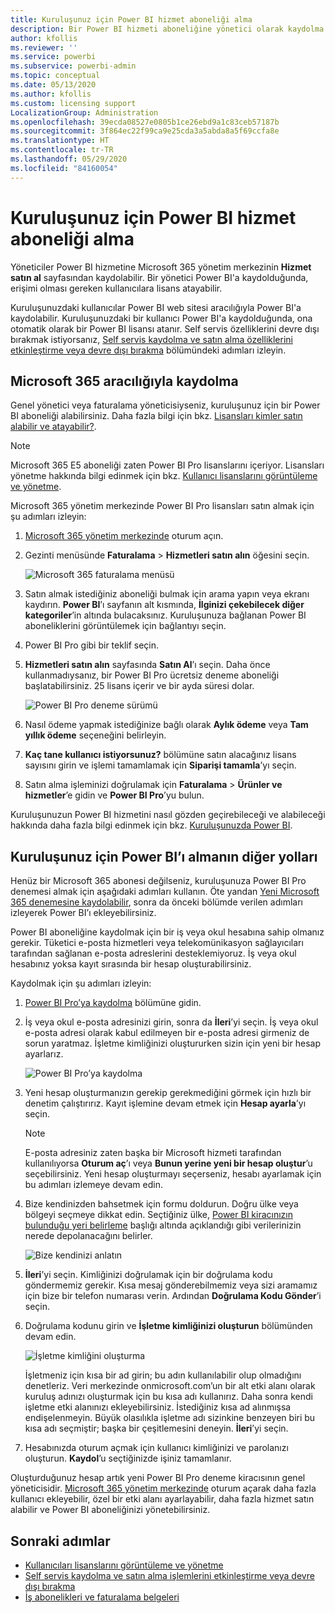```yaml
---
title: Kuruluşunuz için Power BI hizmet aboneliği alma
description: Bir Power BI hizmeti aboneliğine yönetici olarak kaydolma ve lisansları toplu satın alma.
author: kfollis
ms.reviewer: ''
ms.service: powerbi
ms.subservice: powerbi-admin
ms.topic: conceptual
ms.date: 05/13/2020
ms.author: kfollis
ms.custom: licensing support
LocalizationGroup: Administration
ms.openlocfilehash: 39ecda08527e0805b1ce26ebd9a1c83ceb57187b
ms.sourcegitcommit: 3f864ec22f99ca9e25cda3a5abda8a5f69ccfa8e
ms.translationtype: HT
ms.contentlocale: tr-TR
ms.lasthandoff: 05/29/2020
ms.locfileid: "84160054"
---
```

# <a name="get-a-power-bi-service-subscription-for-your-organization"></a>Kuruluşunuz için Power BI hizmet aboneliği alma

Yöneticiler Power BI hizmetine Microsoft 365 yönetim merkezinin **Hizmet satın al** sayfasından kaydolabilir. Bir yönetici Power BI'a kaydolduğunda, erişimi olması gereken kullanıcılara lisans atayabilir.

Kuruluşunuzdaki kullanıcılar Power BI web sitesi aracılığıyla Power BI'a kaydolabilir. Kuruluşunuzdaki bir kullanıcı Power BI'a kaydolduğunda, ona otomatik olarak bir Power BI lisansı atanır. Self servis özelliklerini devre dışı bırakmak istiyorsanız, [Self servis kaydolma ve satın alma özelliklerini etkinleştirme veya devre dışı bırakma](service-admin-disable-self-service.md) bölümündeki adımları izleyin.

## <a name="sign-up-through-microsoft-365"></a>Microsoft 365 aracılığıyla kaydolma

Genel yönetici veya faturalama yöneticisiyseniz, kuruluşunuz için bir Power BI aboneliği alabilirsiniz. Daha fazla bilgi için bkz. [Lisansları kimler satın alabilir ve atayabilir?](service-admin-licensing-organization.md#who-can-purchase-and-assign-licenses).

> [!NOTE]
>
> Microsoft 365 E5 aboneliği zaten Power BI Pro lisanslarını içeriyor. Lisansları yönetme hakkında bilgi edinmek için bkz. [Kullanıcı lisanslarını görüntüleme ve yönetme](service-admin-manage-licenses.md).
>
>

Microsoft 365 yönetim merkezinde Power BI Pro lisansları satın almak için şu adımları izleyin:

1. [Microsoft 365 yönetim merkezinde](https://admin.microsoft.com) oturum açın.

2. Gezinti menüsünde **Faturalama** > **Hizmetleri satın alın** öğesini seçin.
  
   ![Microsoft 365 faturalama menüsü](media/service-admin-org-subscription/m365-billing-menu.png)

3. Satın almak istediğiniz aboneliği bulmak için arama yapın veya ekranı kaydırın. **Power BI**’ı sayfanın alt kısmında, **İlginizi çekebilecek diğer kategoriler**’in altında bulacaksınız. Kuruluşunuza bağlanan Power BI aboneliklerini görüntülemek için bağlantıyı seçin.

4. Power BI Pro gibi bir teklif seçin.

5. **Hizmetleri satın alın** sayfasında **Satın Al**’ı seçin. Daha önce kullanmadıysanız, bir Power BI Pro ücretsiz deneme aboneliği başlatabilirsiniz. 25 lisans içerir ve bir ayda süresi dolar.

   ![Power BI Pro deneme sürümü](media/service-admin-org-subscription/m365-org-free-trial-pro.png)

6. Nasıl ödeme yapmak istediğinize bağlı olarak **Aylık ödeme** veya **Tam yıllık ödeme** seçeneğini belirleyin.

7. **Kaç tane kullanıcı istiyorsunuz?** bölümüne satın alacağınız lisans sayısını girin ve işlemi tamamlamak için **Siparişi tamamla**’yı seçin.

8. Satın alma işleminizi doğrulamak için **Faturalama** > **Ürünler ve hizmetler**’e gidin ve **Power BI Pro**’yu bulun.

Kuruluşunuzun Power BI hizmetini nasıl gözden geçirebileceği ve alabileceği hakkında daha fazla bilgi edinmek için bkz. [Kuruluşunuzda Power BI](https://docs.microsoft.com/microsoft-365/admin/misc/power-bi-in-your-organization?view=o365-worldwide).

## <a name="more-ways-to-get-power-bi-for-your-organization"></a>Kuruluşunuz için Power BI’ı almanın diğer yolları

Henüz bir Microsoft 365 abonesi değilseniz, kuruluşunuza Power BI Pro denemesi almak için aşağıdaki adımları kullanın. Öte yandan [Yeni Microsoft 365 denemesine kaydolabilir](service-admin-signing-up-for-power-bi-with-a-new-office-365-trial.md), sonra da önceki bölümde verilen adımları izleyerek Power BI’ı ekleyebilirsiniz.

Power BI aboneliğine kaydolmak için bir iş veya okul hesabına sahip olmanız gerekir. Tüketici e-posta hizmetleri veya telekomünikasyon sağlayıcıları tarafından sağlanan e-posta adreslerini desteklemiyoruz. İş veya okul hesabınız yoksa kayıt sırasında bir hesap oluşturabilirsiniz.

Kaydolmak için şu adımları izleyin:

1. [Power BI Pro’ya kaydolma](https://signup.microsoft.com/create-account/signup?OfferId=d59682f3-3e3b-4686-9c00-7c7c1c736085&ali=1&products=d59682f3-3e3b-4686-9c00-7c7c1c736085) bölümüne gidin. 

2. İş veya okul e-posta adresinizi girin, sonra da **İleri**’yi seçin. İş veya okul e-posta adresi olarak kabul edilmeyen bir e-posta adresi girmeniz de sorun yaratmaz. İşletme kimliğinizi oluştururken sizin için yeni bir hesap ayarlarız.

   ![Power BI Pro’ya kaydolma](media/service-admin-org-subscription/power-bi-pro-admins.png)

3. Yeni hesap oluşturmanızın gerekip gerekmediğini görmek için hızlı bir denetim çalıştırırız. Kayıt işlemine devam etmek için **Hesap ayarla**’yı seçin.

   > [!NOTE]
   >E-posta adresiniz zaten başka bir Microsoft hizmeti tarafından kullanılıyorsa **Oturum aç**’ı veya **Bunun yerine yeni bir hesap oluştur**’u seçebilirsiniz. Yeni hesap oluşturmayı seçerseniz, hesabı ayarlamak için bu adımları izlemeye devam edin.
>
>
 
4. Bize kendinizden bahsetmek için formu doldurun. Doğru ülke veya bölgeyi seçmeye dikkat edin. Seçtiğiniz ülke, [Power BI kiracınızın bulunduğu yeri belirleme](service-admin-where-is-my-tenant-located.md#how-to-determine-where-your-power-bi-tenant-is-located) başlığı altında açıklandığı gibi verilerinizin nerede depolanacağını belirler.

   ![Bize kendinizi anlatın](media/service-admin-org-subscription/tell-about-yourself.png)

5. **İleri**’yi seçin. Kimliğinizi doğrulamak için bir doğrulama kodu göndermemiz gerekir. Kısa mesaj gönderebilmemiz veya sizi aramamız için bize bir telefon numarası verin. Ardından **Doğrulama Kodu Gönder**’i seçin.

6. Doğrulama kodunu girin ve **İşletme kimliğinizi oluşturun** bölümünden devam edin.

   ![İşletme kimliğini oluşturma](media/service-admin-org-subscription/business-identity.png)

    İşletmeniz için kısa bir ad girin; bu adın kullanılabilir olup olmadığını denetleriz. Veri merkezinde onmicrosoft.com’un bir alt etki alanı olarak kuruluş adınızı oluşturmak için bu kısa adı kullanırız. Daha sonra kendi işletme etki alanınızı ekleyebilirsiniz. İstediğiniz kısa ad alınmışsa endişelenmeyin. Büyük olasılıkla işletme adı sizinkine benzeyen biri bu kısa adı seçmiştir; başka bir çeşitlemesini deneyin. **İleri**’yi seçin.
    
7. Hesabınızda oturum açmak için kullanıcı kimliğinizi ve parolanızı oluşturun. **Kaydol**’u seçtiğinizde işiniz tamamlanır.

Oluşturduğunuz hesap artık yeni Power BI Pro deneme kiracısının genel yöneticisidir. [Microsoft 365 yönetim merkezinde](https://admin.microsoft.com) oturum açarak daha fazla kullanıcı ekleyebilir, özel bir etki alanı ayarlayabilir, daha fazla hizmet satın alabilir ve Power BI aboneliğinizi yönetebilirsiniz.

## <a name="next-steps"></a>Sonraki adımlar

- [Kullanıcıları lisanslarını görüntüleme ve yönetme](service-admin-manage-licenses.md)
- [Self servis kaydolma ve satın alma işlemlerini etkinleştirme veya devre dışı bırakma](service-admin-disable-self-service.md)
- [İş abonelikleri ve faturalama belgeleri](https://docs.microsoft.com/microsoft-365/commerce/?view=o365-worldwide)
